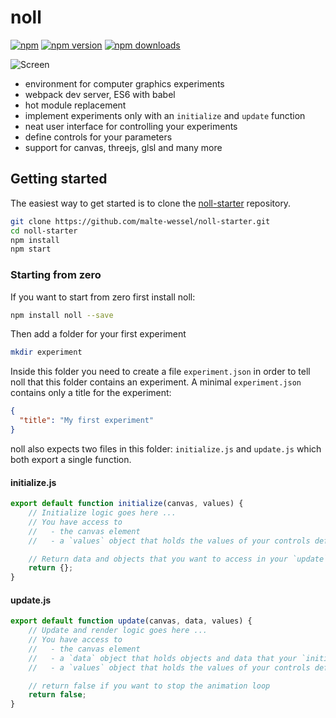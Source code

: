 noll
=========================

[![npm](https://img.shields.io/badge/npm-noll-brightgreen.svg?style=flat-square)]()
[![npm version](https://img.shields.io/npm/v/noll.svg?style=flat-square)](https://www.npmjs.com/package/noll)
[![npm downloads](https://img.shields.io/npm/dm/noll.svg?style=flat-square)](https://www.npmjs.com/package/noll)

![Screen](https://github.com/malte-wessel/noll/raw/master/docs/screen1.gif)


* environment for computer graphics experiments
* webpack dev server, ES6 with babel
* hot module replacement
* implement experiments only with an `initialize` and `update` function
* neat user interface for controlling your experiments
* define controls for your parameters
* support for canvas, threejs, glsl and many more

## Getting started

The easiest way to get started is to clone the [noll-starter](https://github.com/malte-wessel/noll-starter) repository.
```bash
git clone https://github.com/malte-wessel/noll-starter.git
cd noll-starter
npm install
npm start
```

### Starting from zero

If you want to start from zero first install noll:
```bash
npm install noll --save
```

Then add a folder for your first experiment
```bash
mkdir experiment
```

Inside this folder you need to create a file `experiment.json` in order to tell noll that this folder contains an experiment. A minimal `experiment.json` contains only a title for the experiment:

```json
{
  "title": "My first experiment"
}
```

noll also expects two files in this folder: `initialize.js` and `update.js` which both export a single function.

#### initialize.js
```javascript
export default function initialize(canvas, values) {
    // Initialize logic goes here ...
    // You have access to
    //   - the canvas element
    //   - a `values` object that holds the values of your controls defined in `experiment.json`

    // Return data and objects that you want to access in your `update` function
    return {};
}
```

#### update.js
```javascript
export default function update(canvas, data, values) {
    // Update and render logic goes here ...
    // You have access to
    //   - the canvas element
    //   - a `data` object that holds objects and data that your `initialize` function returned
    //   - a `values` object that holds the values of your controls defined in `experiment.json`

    // return false if you want to stop the animation loop
    return false;
}

```



